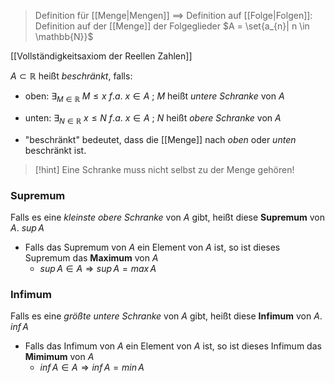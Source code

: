 > Definition für [[Menge|Mengen]]
	==> Definition auf [[Folge|Folgen]]: Definition auf der [[Menge]] der Folgeglieder $A = \set{a_{n}| n \in \mathbb{N}}$ 


[[Vollständigkeitsaxiom der Reellen Zahlen]]

$A \subset \mathbb{R}$ heißt _beschränkt_, falls:

- oben: $\exists_{M \in \mathbb{R}}\ M \leq x \ f.a.\ x \in A$ ; $M$ heißt _untere Schranke_ von $A$
- unten: $\exists_{N \in \mathbb{R}}\ x \leq N \ f.a.\ x \in A$ ; $N$ heißt _obere Schranke_ von $A$

- "beschränkt" bedeutet, dass die [[Menge]] nach _oben_ oder _unten_ beschränkt ist.

> [!hint] Eine Schranke muss nicht selbst zu der Menge gehören!

### Supremum
Falls es eine _kleinste obere Schranke_ von $A$ gibt, heißt diese **Supremum** von $A$.
$sup\, A$ 
- Falls das Supremum von $A$ ein Element von $A$ ist, so ist dieses Supremum das **Maximum** von $A$
	- $sup\, A \in A \Rightarrow sup\, A = max\, A$
### Infimum
Falls es eine _größte untere Schranke_ von $A$ gibt, heißt diese **Infimum** von $A$.
$inf\, A$ 
 - Falls das Infimum von $A$ ein Element von $A$ ist, so ist dieses Infimum das **Mimimum** von $A$
	- $inf\, A \in A \Rightarrow inf\, A = min\, A$